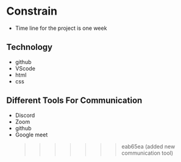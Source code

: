 # Constrain

- Time line for the project is one week

## Technology

- github
- VScode
- html
- css

## Different Tools For Communication

- Discord
- Zoom
- github
- Google meet
  > > > > > > > eab65ea (added new communication tool)
